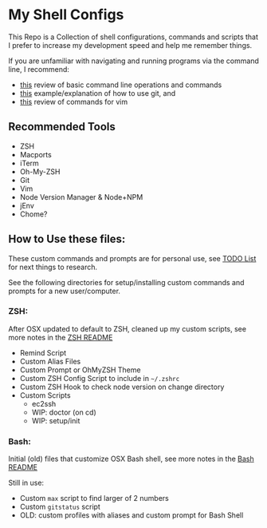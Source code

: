 # My Shell Configs

This Repo is a Collection of shell configurations, commands and scripts that I prefer
to increase my development speed and help me remember things.

If you are unfamiliar with navigating and running programs via the command line, I recommend:
- [this](http://linuxcommand.org/lc3_learning_the_shell.php) review of basic command
line operations and commands
- [this](https://bitbucket.org/BitPusher16/dotfiles/raw/49a01d929dcaebcca68bbb1859b4ac1aea93b073/refs/git/git_examples.sh) example/explanation of how to use git, and
- [this](https://vim.rtorr.com/) review of commands for vim

## Recommended Tools

- ZSH
- Macports
- iTerm
- Oh-My-ZSH
- Git
- Vim
- Node Version Manager & Node+NPM
- jEnv
- Chome?

## How to Use these files:
These custom commands and prompts are for personal use, see [TODO List](./TODO.md) for next things to research.

See the following directories for setup/installing custom commands and prompts for a new user/computer.

### ZSH: 
After OSX updated to default to ZSH, cleaned up my custom scripts, see more notes in the [ZSH README](./zsh)
- Remind Script
- Custom Alias Files
- Custom Prompt or OhMyZSH Theme
- Custom ZSH Config Script to include in `~/.zshrc`
- Custom ZSH Hook to check node version on change directory
- Custom Scripts
    - ec2ssh
    - WIP: doctor (on cd)
    - WIP: setup/init

### Bash:  
Initial (old) files that customize OSX Bash shell, see more notes in the [Bash README](./bash)

Still in use:
- Custom `max` script to find larger of 2 numbers
- Custom `gitstatus` script
- OLD: custom profiles with aliases and custom prompt for Bash Shell
